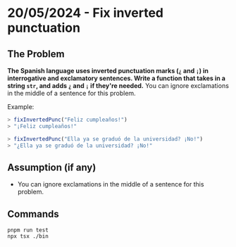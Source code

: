 # 20/05/2024 - Fix inverted punctuation

## The Problem

**The Spanish language uses inverted punctuation marks (`¿` and `¡`) in interrogative and exclamatory sentences. Write a function that takes in a string `str`, and adds `¿` and `¡` if they're needed.** You can ignore exclamations in the middle of a sentence for this problem.

Example:

```js
> fixInvertedPunc("Feliz cumpleaños!")
> "¡Feliz cumpleaños!"

> fixInvertedPunc("Ella ya se graduó de la universidad? ¡No!")
> "¿Ella ya se graduó de la universidad? ¡No!"
```

## Assumption (if any)

- You can ignore exclamations in the middle of a sentence for this problem.

## Commands

```shell
pnpm run test
npx tsx ./bin
```

